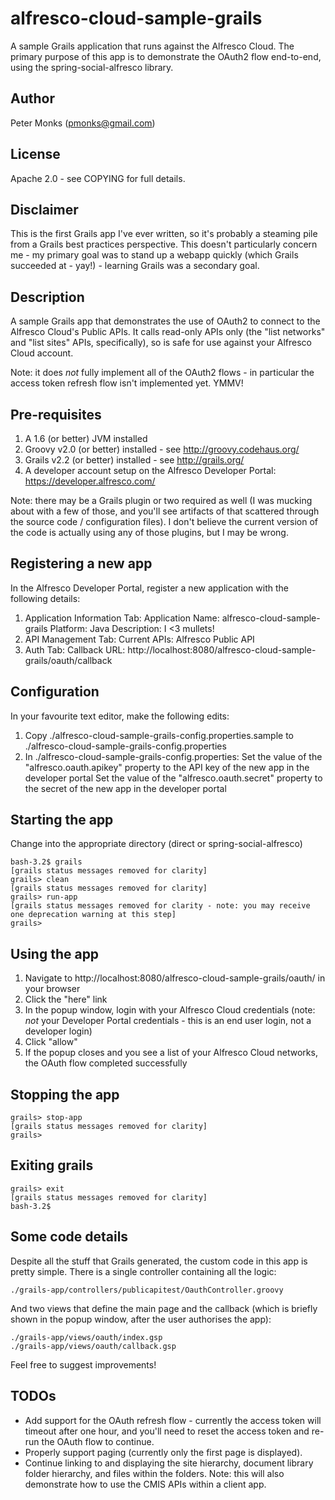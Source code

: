 alfresco-cloud-sample-grails
============================

A sample Grails application that runs against the Alfresco Cloud.  The primary purpose of this app is to demonstrate the OAuth2 flow end-to-end, using the spring-social-alfresco library.

Author
------
Peter Monks (pmonks@gmail.com)

License
-------
Apache 2.0 - see COPYING for full details.

Disclaimer
----------
This is the first Grails app I've ever written, so it's probably a steaming pile from a Grails best practices perspective.  This doesn't particularly concern me - my primary goal was to stand up a webapp quickly (which Grails succeeded at - yay!) - learning Grails was a secondary goal.

Description
-----------
A sample Grails app that demonstrates the use of OAuth2 to connect to the Alfresco Cloud's Public APIs.  It calls read-only APIs only (the "list networks" and "list sites" APIs, specifically), so is safe for use against your Alfresco Cloud account.

Note: it does _not_ fully implement all of the OAuth2 flows - in particular the access token refresh flow isn't implemented yet.  YMMV!

Pre-requisites
--------------
1. A 1.6 (or better) JVM installed
2. Groovy v2.0 (or better) installed - see http://groovy.codehaus.org/
3. Grails v2.2 (or better) installed - see http://grails.org/
4. A developer account setup on the Alfresco Developer Portal: https://developer.alfresco.com/

Note: there may be a Grails plugin or two required as well (I was mucking about with a few of those, and you'll see artifacts of that scattered through the source code / configuration files).  I don't believe the current version of the code is actually using any of those plugins, but I may be wrong.

Registering a new app
---------------------
In the Alfresco Developer Portal, register a new application with the following details:

1. Application Information Tab:
   Application Name: alfresco-cloud-sample-grails
   Platform: Java
   Description: I <3 mullets!
2. API Management Tab:
   Current APIs: Alfresco Public API
3. Auth Tab:
   Callback URL: http://localhost:8080/alfresco-cloud-sample-grails/oauth/callback

Configuration
-------------
In your favourite text editor, make the following edits:

1. Copy ./alfresco-cloud-sample-grails-config.properties.sample to ./alfresco-cloud-sample-grails-config.properties
2. In ./alfresco-cloud-sample-grails-config.properties:
   Set the value of the "alfresco.oauth.apikey" property to the API key of the new app in the developer portal
   Set the value of the "alfresco.oauth.secret" property to the secret of the new app in the developer portal

Starting the app
----------------
Change into the appropriate directory (direct or spring-social-alfresco)

    bash-3.2$ grails
    [grails status messages removed for clarity]
    grails> clean
    [grails status messages removed for clarity]
    grails> run-app
    [grails status messages removed for clarity - note: you may receive one deprecation warning at this step]
    grails>

Using the app
-------------
1. Navigate to http://localhost:8080/alfresco-cloud-sample-grails/oauth/ in your browser
2. Click the "here" link
3. In the popup window, login with your Alfresco Cloud credentials (note: _not_ your Developer Portal credentials - this is an end user login, not a developer login)
4. Click "allow"
5. If the popup closes and you see a list of your Alfresco Cloud networks, the OAuth flow completed successfully

Stopping the app
----------------
    grails> stop-app
    [grails status messages removed for clarity]
    grails>

Exiting grails
--------------
    grails> exit
    [grails status messages removed for clarity]
    bash-3.2$

Some code details
-----------------
Despite all the stuff that Grails generated, the custom code in this app is pretty simple.  There is a single controller containing all the logic:

    ./grails-app/controllers/publicapitest/OauthController.groovy

And two views that define the main page and the callback (which is briefly shown in the popup window, after the user authorises the app):

    ./grails-app/views/oauth/index.gsp
    ./grails-app/views/oauth/callback.gsp

Feel free to suggest improvements!

TODOs
-----
* Add support for the OAuth refresh flow - currently the access token will timeout after one hour, and you'll need to reset the access token and re-run the OAuth flow to continue.
* Properly support paging (currently only the first page is displayed).
* Continue linking to and displaying the site hierarchy, document library folder hierarchy, and files within the folders.  Note: this will also demonstrate how to use the CMIS APIs within a client app.

